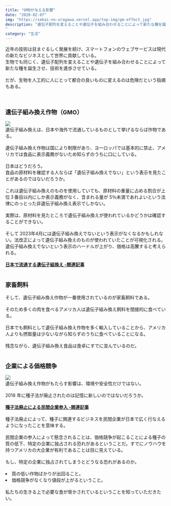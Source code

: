 ```yaml
---
title: "GMOが与える影響"
date: "2020-02-07"
img: "https://sekai-no-uragawa.vercel.app/top-img/gm-effect.jpg"
description: "遺伝子配列を変えることや遺伝子を組み合わせることによって新たな種を誕生させ、技術を進歩させている。だが、生物を人工的に人にとって都合の良いものに変えるのは危険だという指摘もある。
"
category: "生活"
---
```


近年の技術は目まぐるしく発展を続け、スマートフォンのウェブサービスは現代の新たなビジネスとして世界に貢献している。<br>
生物でも同じく、遺伝子配列を変えることや遺伝子を組み合わせることによって新たな種を誕生させ、技術を進歩させている。<br>
<br>
だが、生物を人工的に人にとって都合の良いものに変えるのは危険だという指摘もある。<br>
<br>
<br>

<h3><font size="4"><b>遺伝子組み換え作物（GMO）</b></font></h3>
<img src="https://cdn-ak.f.st-hatena.com/images/fotolife/t/tarotarosanba/20200207/20200207012638.jpg">
<br>
遺伝子組み換えは、日本や海外で流通しているものとして挙げるならば作物である。<br>
<br>
遺伝子組み換え作物は国により制限があり、ヨーロッパでは基本的に禁止、アメリカでは食品に表示義務がないため知らずのうちに口にしている。<br>
<br>
日本はどうだろう。<br>
食品の原材料を確認する人ならば「遺伝子組み換えでない」という表示を見たことがあるのではないだろうか。<br>
<br>
これは遺伝子組み換えのものを使用していても、原材料の重量に占める割合が上位３番目以内にしか表示義務がなく、含まれる量が 5％未満であれよいという法律にのっとった非遺伝子組み換え表示でしかない。<br>
<br>
実際は、原材料を見たところで遺伝子組み換えが使われているかどうかは確認することができない。<br>
<br>
そして 2023年4月には遺伝子組み換えでないという表示がなくなるかもしれない。法改正によって遺伝子組み換えのものが使われていたことが可視化される。<br>
遺伝子組み換えでないという表示のハードルが上がり、価格は高騰すると考えられる。<br>
<br>
<a href="https://sinzitu.site/articles/gm-foods"><b>日本で流通する遺伝子組換え -関連記事</b></a><br>
<br>
<h3><font size="4"><b>家畜飼料</b></font></h3>
そして、遺伝子組み換え作物が一番使用されているのが家畜飼料である。<br>
<br>
そのため多くの肉を食べるアメリカ人は遺伝子組み換え飼料を間接的に食べている。<br>
<br>
日本でも飼料として遺伝子組み換え作物を多く輸入していることから、アメリカ人よりも摂取量は少ないながら知らずのうちに食べていることになる。<br>
<br>
残念ながら、遺伝子組み換え食品は食卓にすでに並んでいるのだ。<br>
<br>
<h3><font size="4"><b>企業による価格競争</b></font></h3>
<img src="https://cdn-ak.f.st-hatena.com/images/fotolife/t/tarotarosanba/20200207/20200207013038.png">
<br>
遺伝子組み換え作物がもたらす影響は、環境や安全性だけではない。<br>
<br>
2018 年に種子法が廃止されたのは記憶に新しいのではないだろうか。<br>
<br>
<a href="https://sinzitu.site/articles/gm-law"><b>種子法廃止による民間企業参入 -関連記事</b></a><br>
<br>
種子法廃止によって、種子に関連するビジネスを民間企業が日本で広く行なえるようになったことを意味する。<br>
<br>
民間企業の参入によって懸念されることは、価格競争が起こることによる種子の質の低下、特定の企業に独占される恐れがあるということだ。すでにノウハウを持つアメリカの大企業が有利であることは目に見えている。<br>
<br>
もし、特定の企業に独占されてしまうとどうなる恐れがあるのか。<br>
<br>
<li>質の低い作物ばかりが出回ること。<br>
<li>価格競争がなくなり値段が上がるということ。<br>
<br>
私たちの生きる上で必要な食が脅かされているということを知っていただきたい。<br>
<br>
<br>
